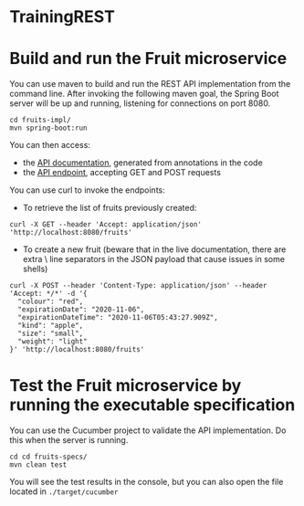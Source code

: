 # TrainingREST

# Build and run the Fruit microservice

You can use maven to build and run the REST API implementation from the command line. After invoking the following maven goal, the Spring Boot server will be up and running, listening for connections on port 8080.

```
cd fruits-impl/
mvn spring-boot:run
```

You can then access:

* the [API documentation](http://localhost:8080/swagger-ui.html), generated from annotations in the code
* the [API endpoint](http://localhost:8080/), accepting GET and POST requests

You can use curl to invoke the endpoints:

* To retrieve the list of fruits previously created:

```
curl -X GET --header 'Accept: application/json' 'http://localhost:8080/fruits'
```

* To create a new fruit (beware that in the live documentation, there are extra \ line separators in the JSON payload that cause issues in some shells)

```
curl -X POST --header 'Content-Type: application/json' --header 'Accept: */*' -d '{
  "colour": "red",
  "expirationDate": "2020-11-06",
  "expirationDateTime": "2020-11-06T05:43:27.909Z",
  "kind": "apple",
  "size": "small",
  "weight": "light"
}' 'http://localhost:8080/fruits'
```

# Test the Fruit microservice by running the executable specification

You can use the Cucumber project to validate the API implementation. Do this when the server is running.

```
cd cd fruits-specs/
mvn clean test
```
You will see the test results in the console, but you can also open the file located in `./target/cucumber`


